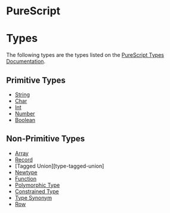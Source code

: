 # PureScript

# Types
The following types are the types listed on the [PureScript Types Documentation](https://github.com/purescript/documentation/blob/master/language/Types.md).

## Primitive Types
- [String][type-string]
- [Char][type-char]
- [Int][type-int]
- [Number][type-number]
- [Boolean][type-boolean]

## Non-Primitive Types
- [Array][type-array]
- [Record][type-record]
- [Tagged Union][type-tagged-union]
- [Newtype][type-newtype]
- [Function][type-function]
- [Polymorphic Type][type-polymorphic]
- [Constrained Type][type-constrained]
- [Type Synonym][type-synonym]
- [Row][type-row]

[type-string]: ../../../reference/types/string.md
[type-char]: ../../../reference/types/char.md
[type-int]: ../../../reference/types/integer.md
[type-number]: ../../../reference/types/number.md
[type-boolean]: ../../../reference/types/boolean.md
[type-array]: ../../../reference/types/array.md
[type-record]: ../../../reference/types/record.md
[type-function]: ../../../reference/types/function.md
[type-tagged-unions]: types/tagged_union.md
[type-newtype]: types/newtype.md
[type-polymorphic]: types/polymorphic.md
[type-constrained]: types/constrained.md
[type-synonym]: types/type_synonym.md
[type-row]: types/row.md
